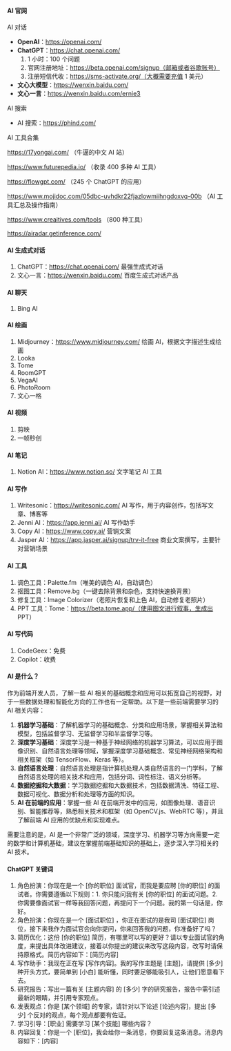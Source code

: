 <!--
 * @Author: Shu Binqi
 * @Date: 2023-02-27 22:59:57
 * @LastEditors: Shu Binqi
 * @LastEditTime: 2023-03-25 20:04:22
 * @Description: AI
 * @Version: 1.0.0
 * @FilePath: \interviewQuestions\Tool\AI.md
-->

#### AI 官网

AI 对话

- **OpenAI**：https://openai.com/
- **ChatGPT**：https://chat.openai.com/
  1. 1 小时：100 个问题
  1. 官网注册地址：https://beta.openai.com/signup（邮箱或者谷歌账号）
  1. 注册短信代收：https://sms-activate.org/（大概需要充值 1 美元）
- **文心大模型**：https://wenxin.baidu.com/
- **文心一言**：https://wenxin.baidu.com/ernie3

AI 搜索

- AI 搜索：https://phind.com/

AI 工具合集

https://17yongai.com/
（牛逼的中文 AI 站）

https://www.futurepedia.io/
（收录 400 多种 AI 工具）

https://flowgpt.com/
（245 个 ChatGPT 的应用）

https://www.mojidoc.com/05dbc-uvhdkr22fjazlowmiihngdoxvq-00b
（AI 工具汇总及操作指南）

https://www.creaitives.com/tools
（800 种工具）

https://airadar.getinference.com/

#### AI 生成式对话

1. ChatGPT：https://chat.openai.com/
   最强生成式对话
1. 文心一言：https://wenxin.baidu.com/
   百度生成式对话产品

#### AI 聊天

1. Bing AI

#### AI 绘画

1. Midjourney：https://www.midjourney.com/
   绘画 AI，根据文字描述生成绘画
1. Looka
1. Tome
1. RoomGPT
1. VegaAI
1. PhotoRoom
1. 文心一格

#### AI 视频

1. 剪映
1. 一帧秒创

#### AI 笔记

1. Notion AI：https://www.notion.so/
   文字笔记 AI 工具

#### AI 写作

1. Writesonic：https://writesonic.com/
   AI 写作，用于内容创作，包括写文章、博客等
1. Jenni AI：https://app.ienni.ai/
   AI 写作助手
1. Copy AI：https://www.copy.ai/
   营销文案
1. Jasper AI：https://app.jasper.ai/signup/trv-it-free
   商业文案撰写，主要针对营销场景

#### AI 工具

1. 调色工具：Palette.fm（唯美的调色 AI，自动调色）
1. 抠图工具：Remove.bg（一键去除背景和杂色，支持快速换背景）
1. 修复工具：Image Colorizer（老照片恢复和上色 AI，自动修复老照片）
1. PPT 工具：Tome：https://beta.tome.app/（使用图文进行叙事，生成出 PPT）

#### AI 写代码

1. CodeGeex：免费
1. Copilot：收费

#### AI 是什么？

作为前端开发人员，了解一些 AI 相关的基础概念和应用可以拓宽自己的视野，对于一些数据处理和智能化方向的工作也有一定帮助。以下是一些前端需要学习的 AI 相关内容：

1. **机器学习基础**：了解机器学习的基础概念、分类和应用场景，掌握相关算法和模型，包括监督学习、无监督学习和半监督学习等。
1. **深度学习基础**：深度学习是一种基于神经网络的机器学习算法，可以应用于图像识别、自然语言处理等领域，掌握深度学习基础概念、常见神经网络架构和相关框架（如 TensorFlow、Keras 等）。
1. **自然语言处理**：自然语言处理是指计算机处理人类自然语言的一门学科，了解自然语言处理的相关技术和应用，包括分词、词性标注、语义分析等。
1. **数据挖掘和大数据**：学习数据挖掘和大数据技术，包括数据清洗、特征工程、数据可视化、数据分析和处理等方面的知识。
1. **AI 在前端的应用**：掌握一些 AI 在前端开发中的应用，如图像处理、语音识别、智能推荐等，熟悉相关技术和框架（如 OpenCV.js、WebRTC 等），并且了解前端 AI 应用的优缺点和实现难点。

需要注意的是，AI 是一个非常广泛的领域，深度学习、机器学习等方向需要一定的数学和计算机基础，建议在掌握前端基础知识的基础上，逐步深入学习相关的 AI 技术。

#### ChatGPT 关键词

1. 角色扮演：你现在是一个 [你的职位] 面试官，而我是要应聘 [你的职位] 的面试者。你需要遵循以下规则：1. 你只能问我有关 [你的职位] 的面试问题。2. 你需要像面试官一样等我回答问题，再提问下一个问题。我的第一句话是，你好。
1. 角色扮演：你现在是一个 [面试职位] ，你正在面试的是我司 [面试职位] 岗位，接下来我作为面试官会向你提问，你来回答我的问题，你准备好了吗？
1. 简历优化：这份 [你的职位] 简历，有哪里可以写的更好？请以专业面试官的角度，来提出具体改进建议，接着以你提出的建议来改写这段内容，改写时请保持原格式。简历内容如下：[简历内容]
1. 写作助手：我现在正在写 [写作内容]。我的写作主题是 [主题]，请提供 [多少] 种开头方式，要简单到 [小白] 能听懂，同时要足够能吸引人，让他们愿意看下去。
1. 研究报告：写出一篇有关 [主题内容] 的 [多少] 字的研究报告，报告中需引述最新的眼睛，并引用专家观点。
1. 发表观点：你是 [某个领域] 的专家，请针对以下论述 [论述内容]，提出 [多少] 个反对的观点，每个观点都要有佐证。
1. 学习引导：[职业] 需要学习 [某个技能] 哪些内容？
1. 内容回复：你是一个 [职位]，我会给你一条消息，你要回复这条消息。消息内容如下：[内容]
